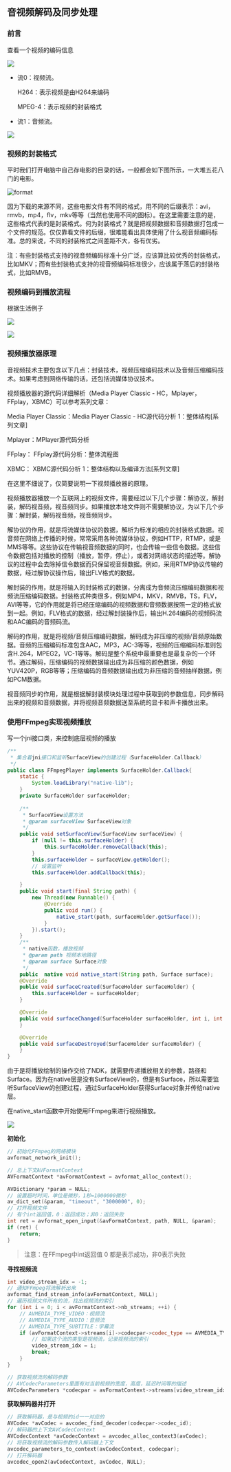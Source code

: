 ## 音视频解码及同步处理

### 前言

查看一个视频的编码信息

![](images/av_01.png)

- 流0：视频流。

  H264：表示视频是由H264来编码

  MPEG-4：表示视频的封装格式

- 流1：音频流。

![](images/av_04.png)

### 视频的封装格式

平时我们打开电脑中自己存电影的目录的话，一般都会如下图所示，一大堆五花八门的电影。

![format](images/av_02.png)

因为下载的来源不同，这些电影文件有不同的格式，用不同的后缀表示：avi，rmvb，mp4，flv，mkv等等（当然也使用不同的图标）。在这里需要注意的是，这些格式代表的是封装格式。何为封装格式？就是把视频数据和音频数据打包成一个文件的规范。仅仅靠看文件的后缀，很难能看出具体使用了什么视音频编码标准。总的来说，不同的封装格式之间差距不大，各有优劣。

注：有些封装格式支持的视音频编码标准十分广泛，应该算比较优秀的封装格式，比如MKV；而有些封装格式支持的视音频编码标准很少，应该属于落后的封装格式，比如RMVB。

### 视频编码到播放流程

根据生活例子

![](images/av_05.png)

![](images/av_03.png)

### 视频播放器原理

音视频技术主要包含以下几点：封装技术，视频压缩编码技术以及音频压缩编码技术。如果考虑到网络传输的话，还包括流媒体协议技术。

视频播放器的源代码详细解析（Media Player Classic - HC，Mplayer，FFplay，XBMC）可以参考系列文章：

Media Player Classic：Media Player Classic - HC源代码分析 1：整体结构[系列文章]

Mplayer：MPlayer源代码分析

FFplay： FFplay源代码分析：整体流程图

XBMC： XBMC源代码分析 1：整体结构以及编译方法[系列文章]

在这里不细说了，仅简要说明一下视频播放器的原理。

视频播放器播放一个互联网上的视频文件，需要经过以下几个步骤：解协议，解封装，解码视音频，视音频同步。如果播放本地文件则不需要解协议，为以下几个步骤：解封装，解码视音频，视音频同步。

解协议的作用，就是将流媒体协议的数据，解析为标准的相应的封装格式数据。视音频在网络上传播的时候，常常采用各种流媒体协议，例如HTTP，RTMP，或是MMS等等。这些协议在传输视音频数据的同时，也会传输一些信令数据。这些信令数据包括对播放的控制（播放，暂停，停止），或者对网络状态的描述等。解协议的过程中会去除掉信令数据而只保留视音频数据。例如，采用RTMP协议传输的数据，经过解协议操作后，输出FLV格式的数据。

解封装的作用，就是将输入的封装格式的数据，分离成为音频流压缩编码数据和视频流压缩编码数据。封装格式种类很多，例如MP4，MKV，RMVB，TS，FLV，AVI等等，它的作用就是将已经压缩编码的视频数据和音频数据按照一定的格式放到一起。例如，FLV格式的数据，经过解封装操作后，输出H.264编码的视频码流和AAC编码的音频码流。

解码的作用，就是将视频/音频压缩编码数据，解码成为非压缩的视频/音频原始数据。音频的压缩编码标准包含AAC，MP3，AC-3等等，视频的压缩编码标准则包含H.264，MPEG2，VC-1等等。解码是整个系统中最重要也是最复杂的一个环节。通过解码，压缩编码的视频数据输出成为非压缩的颜色数据，例如YUV420P，RGB等等；压缩编码的音频数据输出成为非压缩的音频抽样数据，例如PCM数据。

视音频同步的作用，就是根据解封装模块处理过程中获取到的参数信息，同步解码出来的视频和音频数据，并将视频音频数据送至系统的显卡和声卡播放出来。

### 使用FFmpeg实现视频播放

写一个jni接口类，来控制底层视频的播放

```java
/**
 * 集合着jni接口和监听SurfaceView的创建过程（SurfaceHolder.Callback）
 */
public class FFmpegPlayer implements SurfaceHolder.Callback{
    static {
        System.loadLibrary("native-lib");
    }
    private SurfaceHolder surfaceHolder;
    
    /**
     * SurfaceView设置方法
     * @param surfaceView SurfaceView对象
     */
    public void setSurfaceView(SurfaceView surfaceView) {
        if (null != this.surfaceHolder) {
            this.surfaceHolder.removeCallback(this);
        }
        this.surfaceHolder = surfaceView.getHolder();
        // 设置监听
        this.surfaceHolder.addCallback(this);

    }
    public void start(final String path) {
        new Thread(new Runnable() {
            @Override
            public void run() {
                native_start(path, surfaceHolder.getSurface());
            }
        }).start();
    }
    /**
     * native函数，播放视频
     * @param path 视频本地路径
     * @param surface Surface对象
     */
    public  native void native_start(String path, Surface surface);
    @Override
    public void surfaceCreated(SurfaceHolder surfaceHolder) {
        this.surfaceHolder = surfaceHolder;
    }

    @Override
    public void surfaceChanged(SurfaceHolder surfaceHolder, int i, int i1, int i2) {   
    }

    @Override
    public void surfaceDestroyed(SurfaceHolder surfaceHolder) {
    }
}
```

由于是将播放绘制的操作交给了NDK，就需要传递播放相关的参数，路径和Surface。因为在native层是没有SurfaceView的，但是有Surface，所以需要监听SurfaceView的创建过程，通过SurfaceHolder获得Surface对象并传给native层。

在native_start函数中开始使用FFmpeg来进行视频播放。

![](images/av_06.png)

**初始化**

```c++
// 初始化FFmpeg的网络模块
avformat_network_init();

// 总上下文AVFormatContext
AVFormatContext *avFormatContext = avformat_alloc_context();

AVDictionary *param = NULL;
// 设置超时时间，单位是微秒，1秒=1000000微秒
av_dict_set(&param, "timeout", "3000000", 0);
// 打开视频文件
// 有个int返回值，0：返回成功；非0：返回失败
int ret = avformat_open_input(&avFormatContext, path, NULL, &param);
if (ret) {
    return;
}
```

> 注意：在FFmpeg中int返回值 0 都是表示成功，非0表示失败

**寻找视频流**

```c++
int video_stream_idx = -1;
// 通知FFmpeg将流解析出来
avformat_find_stream_info(avFormatContext, NULL);
// 遍历视频文件所有的流，找出视频流的索引
for (int i = 0; i < avFormatContext->nb_streams; ++i) {
    // AVMEDIA_TYPE_VIDEO：视频流
    // AVMEDIA_TYPE_AUDIO：音频流
    // AVMEDIA_TYPE_SUBTITLE：字幕流
    if (avFormatContext->streams[i]->codecpar->codec_type == AVMEDIA_TYPE_VIDEO) {
        // 如果这个流的类型是视频流，记录视频流的索引
        video_stream_idx = i;
        break;
    }
}

// 获取视频流的解码参数
// AVCodecParameters里面有对当前视频的宽度，高度，延迟时间等的描述
AVCodecParameters *codecpar = avFormatContext->streams[video_stream_idx]->codecpar;
```

**获取解码器并打开**

```c++
// 获取解码器，是与视频的id一一对应的
AVCodec *avCodec = avcodec_find_decoder(codecpar->codec_id);
// 解码器的上下文AVCodecContext
AVCodecContext *avCodecContext = avcodec_alloc_context3(avCodec);
// 将获取视频流的解码参数传入解码器上下文
avcodec_parameters_to_context(avCodecContext, codecpar);
// 打开解码器
avcodec_open2(avCodecContext, avCodec, NULL);
```
